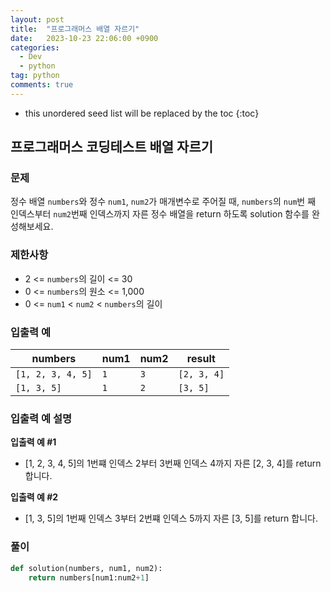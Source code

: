```yaml
---
layout: post
title:  "프로그래머스 배열 자르기"
date:   2023-10-23 22:06:00 +0900
categories: 
  - Dev
  - python
tag: python
comments: true
---
```


* this unordered seed list will be replaced by the toc
{:toc}

## 프로그래머스 코딩테스트 배열 자르기

### 문제

정수 배열 `numbers`와 정수 `num1`, `num2`가 매개변수로 주어질 때, `numbers`의 `num`번 째 인덱스부터 `num2`번째 인덱스까지 자른 정수 배열을 return 하도록 solution 함수를 완성해보세요.

### 제한사항

- 2 <= `numbers`의 길이 <= 30
- 0 <= `numbers`의 원소 <= 1,000
- 0 <= `num1` < `num2` < `numbers`의 길이

### 입출력 예

| numbers | num1 | num2 | result |
| --- | --- | --- | --- |
| `[1, 2, 3, 4, 5]` | `1` | `3` | `[2, 3, 4]` |
| `[1, 3, 5]` | `1` | `2` | `[3, 5]` | 

### 입출력 예 설명

**입출력 예 #1**

- [1, 2, 3, 4, 5]의 1번쨰 인덱스 2부터 3번째 인덱스 4까지 자른 [2, 3, 4]를 return 합니다.

**입출력 예 #2**

- [1, 3, 5]의 1번째 인덱스 3부터 2번쨰 인덱스 5까지 자른 [3, 5]를 return 합니다.

### 풀이

```py
def solution(numbers, num1, num2):
    return numbers[num1:num2+1]
```